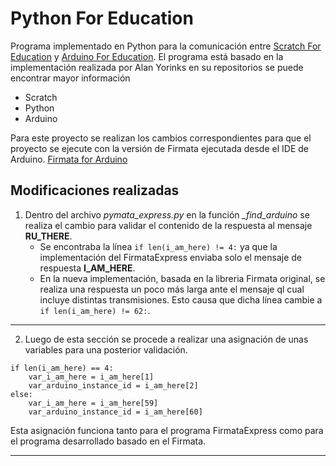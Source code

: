 # Python For Education 

Programa implementado en Python para la comunicación entre [Scratch For Education]() y [Arduino For Education](). El programa está basado en la implementación realizada por Alan Yorinks en su repositorios se puede encontrar mayor información 
* Scratch 
* Python 
* Arduino 

Para este proyecto se realizan los cambios correspondientes para que el proyecto se ejecute con la versión de Firmata ejecutada desde el IDE de Arduino. [Firmata for Arduino]()

## Modificaciones realizadas
1. Dentro del archivo *pymata_express.py* en la función *_find_arduino* se realiza el cambio para validar el contenido de la respuesta al mensaje **RU_THERE**. 
    * Se encontraba la línea `if len(i_am_here) != 4:` ya que la implementación del FirmataExpress enviaba solo el mensaje de respuesta **I_AM_HERE**. 
    * En la nueva implementación, basada en la libreria Firmata original, se realiza una respuesta un poco más larga ante el mensaje ql cual incluye distintas transmisiones. Esto causa que dicha línea cambie a `if len(i_am_here) != 62:`. 

---
2. Luego de esta sección se procede a realizar una asignación de unas variables para una posterior validación. 
```
if len(i_am_here) == 4:
    var_i_am_here = i_am_here[1]
    var_arduino_instance_id = i_am_here[2]
else:
    var_i_am_here = i_am_here[59]
    var_arduino_instance_id = i_am_here[60]
```
Esta asignación funciona tanto para el programa FirmataExpress como para el programa desarrollado basado en el Firmata. 

---
